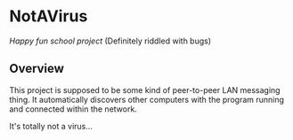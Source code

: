 # NotAVirus
*Happy fun school project* (Definitely riddled with bugs)

## Overview
This project is supposed to be some kind of peer-to-peer LAN messaging thing.
It automatically discovers other computers with the program running and connected within the network.

It's totally not a virus...
